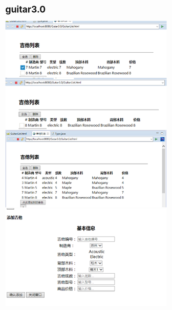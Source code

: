# guitar3.0
<img src="https://github.com/jasonhong1994/guitar3.0/blob/master/%E6%88%AA%E5%9B%BE/%E5%88%A0%E9%99%A41.png">
<img src="https://github.com/jasonhong1994/guitar3.0/blob/master/%E6%88%AA%E5%9B%BE/%E5%88%A0%E9%99%A42.png">
<img src="https://github.com/jasonhong1994/guitar3.0/blob/master/%E6%88%AA%E5%9B%BE/%E6%9F%A5%E6%89%BE.png">
<img src="https://github.com/jasonhong1994/guitar3.0/blob/master/%E6%88%AA%E5%9B%BE/%E6%B7%BB%E5%8A%A09.png">
